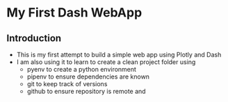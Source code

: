# My First Dash WebApp #

## Introduction ##

- This is my first attempt to build a simple web app using Plotly and Dash
- I am also using it to learn to create a clean project folder using
  - pyenv to create a python environment
  - pipenv to ensure dependencies are known
  - git to keep track of versions
  - github to ensure repository is remote and
